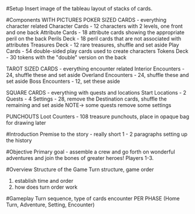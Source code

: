 

#Setup
Insert image of the tableau layout of stacks of cards.

#Components
WITH PICTURES
POKER SIZED CARDS - everything character related
Character Cards - 12 characters with 2 levels, one front and one back
Attribute Cards - 18 attribute cards showing the appropriate peril on the back
Perils Deck - 18 peril cards that are not associated with attributes
Treasures Deck - 12 rare treasures, shuffle and set aside
Play Cards - 54 double-sided play cards used to create characters
Tokens Deck - 30 tokens with the "double" version on the back

TAROT SIZED CARDS - everything encounter related
Interior Encounters - 24, shuffle these and set aside
Overland Encounters - 24, shuffle these and set aside
Boss Encounters - 12, set these aside

SQUARE CARDS - everything with quests and locations
Start Locations - 2
Quests - 4
Settings - 28, remove the Destination cards, shuffle the remaining and set aside NOTE-> some quests remove some settings

PUNCHOUTS
Loot Counters - 108 treasure punchouts, place in opaque bag for drawing later


#Introduction
Premise to the story - really short 1 - 2 paragraphs setting up the history

#Objective
Primary goal - assemble a crew and go forth on wonderful adventures and join the bones of greater heroes! Players 1-3.

#Overview
Structure of the Game
Turn structure, game order
1. establish time and order
2. how does turn order work


#Gameplay
Turn sequence, type of cards encounter PER PHASE (Home Turn, Adventure, Setting, Encounter)
